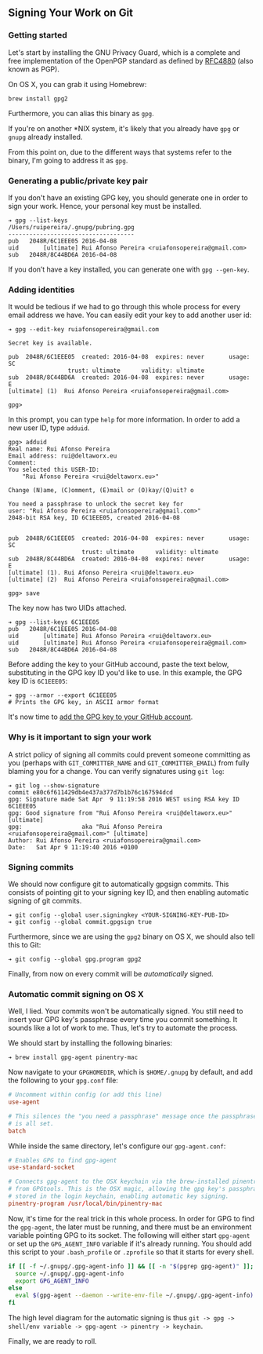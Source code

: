 ## Signing Your Work on Git

### Getting started

Let's start by installing the GNU Privacy Guard, which is a complete and free
implementation of the OpenPGP standard as defined by [RFC4880][1] (also known as
PGP).

On OS X, you can grab it using Homebrew:

    brew install gpg2

Furthermore, you can alias this binary as `gpg`.

If you're on another *NIX system, it's likely that you already have `gpg` or
`gnupg` already installed.

[1]: http://www.ietf.org/rfc/rfc4880.txt

From this point on, due to the different ways that systems refer to the binary,
I'm going to address it as `gpg`.

### Generating a public/private key pair

If you don't have an existing GPG key, you should generate one in order to sign
your work. Hence, your personal key must be installed.

```
➔ gpg --list-keys
/Users/ruipereira/.gnupg/pubring.gpg
------------------------------------
pub   2048R/6C1EEE05 2016-04-08
uid       [ultimate] Rui Afonso Pereira <ruiafonsopereira@gmail.com>
sub   2048R/8C44BD6A 2016-04-08
```

If you don’t have a key installed, you can generate one with `gpg --gen-key`.

### Adding identities

It would be tedious if we had to go through this whole process for every email
address we have. You can easily edit your key to add another user id:

    ➔ gpg --edit-key ruiafonsopereira@gmail.com

    Secret key is available.

    pub  2048R/6C1EEE05  created: 2016-04-08  expires: never       usage: SC
                     trust: ultimate      validity: ultimate
    sub  2048R/8C44BD6A  created: 2016-04-08  expires: never       usage: E
    [ultimate] (1)  Rui Afonso Pereira <ruiafonsopereira@gmail.com>

    gpg>

In this prompt, you can type `help` for more information. In order to add a new
user ID, type `adduid`.

    gpg> adduid
    Real name: Rui Afonso Pereira
    Email address: rui@deltaworx.eu
    Comment:
    You selected this USER-ID:
        "Rui Afonso Pereira <rui@deltaworx.eu>"

    Change (N)ame, (C)omment, (E)mail or (O)kay/(Q)uit? o

    You need a passphrase to unlock the secret key for
    user: "Rui Afonso Pereira <ruiafonsopereira@gmail.com>"
    2048-bit RSA key, ID 6C1EEE05, created 2016-04-08


    pub  2048R/6C1EEE05  created: 2016-04-08  expires: never       usage: SC
                         trust: ultimate      validity: ultimate
    sub  2048R/8C44BD6A  created: 2016-04-08  expires: never       usage: E
    [ultimate] (1). Rui Afonso Pereira <rui@deltaworx.eu>
    [ultimate] (2)  Rui Afonso Pereira <ruiafonsopereira@gmail.com>

    gpg> save

The key now has two UIDs attached.

    ➔ gpg --list-keys 6C1EEE05
    pub   2048R/6C1EEE05 2016-04-08
    uid       [ultimate] Rui Afonso Pereira <rui@deltaworx.eu>
    uid       [ultimate] Rui Afonso Pereira <ruiafonsopereira@gmail.com>
    sub   2048R/8C44BD6A 2016-04-08

Before adding the key to your GitHub accound, paste the text below, substituting
in the GPG key ID you'd like to use. In this example, the GPG key ID is
`6C1EEE05`:

    ➔ gpg --armor --export 6C1EEE05
    # Prints the GPG key, in ASCII armor format

It's now time to [add the GPG key to your GitHub
account](https://help.github.com/articles/adding-a-new-gpg-key-to-your-github-account).

### Why is it important to sign your work

A strict policy of signing all commits could prevent someone committing as you
(perhaps with `GIT_COMMITTER_NAME` and `GIT_COMMITTER_EMAIL`) from fully blaming
you for a change. You can verify signatures using `git log`:

    ➔ git log --show-signature
    commit e80c6f611429db4e437a377d7b1b76c167594dcd
    gpg: Signature made Sat Apr  9 11:19:58 2016 WEST using RSA key ID 6C1EEE05
    gpg: Good signature from "Rui Afonso Pereira <rui@deltaworx.eu>" [ultimate]
    gpg:                 aka "Rui Afonso Pereira <ruiafonsopereira@gmail.com>" [ultimate]
    Author: Rui Afonso Pereira <ruiafonsopereira@gmail.com>
    Date:   Sat Apr 9 11:19:40 2016 +0100

### Signing commits

We should now configure git to automatically gpgsign commits. This consists of
pointing git to your signing key ID, and then enabling automatic signing of
git commits.

    ➔ git config --global user.signingkey <YOUR-SIGNING-KEY-PUB-ID>
    ➔ git config --global commit.gpgsign true

Furthermore, since we are using the `gpg2` binary on OS X, we should also tell
this to Git:

    ➔ git config --global gpg.program gpg2

Finally, from now on every commit will be _automatically_ signed.

### Automatic commit signing on OS X

Well, I lied. Your commits won't be automatically signed. You still need to
insert your GPG key's passphrase every time you commit something. It sounds like
a lot of work to me. Thus, let's try to automate the process.

We should start by installing the following binaries:

    ➔ brew install gpg-agent pinentry-mac

Now navigate to your `GPGHOMEDIR`, which is `$HOME/.gnupg` by default, and add
the following to your `gpg.conf` file:

```conf
# Uncomment within config (or add this line)
use-agent

# This silences the "you need a passphrase" message once the passphrase handling
# is all set.
batch
```

While inside the same directory, let's configure our `gpg-agent.conf`:

```conf
# Enables GPG to find gpg-agent
use-standard-socket

# Connects gpg-agent to the OSX keychain via the brew-installed pinentry program
# from GPGtools. This is the OSX magic, allowing the gpg key's passphrase to be
# stored in the login keychain, enabling automatic key signing.
pinentry-program /usr/local/bin/pinentry-mac
```

Now, it's time for the real trick in this whole process. In order for GPG to
find the `gpg-agent`, the later must be running, and there must be an
environment variable pointing GPG to its socket. The following will either start
`gpg-agent` or set up the `GPG_AGENT_INFO` variable if it's already running. You
should add this script to your `.bash_profile` or `.zprofile` so that it starts
for every shell.

```bash
if [[ -f ~/.gnupg/.gpg-agent-info ]] && [[ -n "$(pgrep gpg-agent)" ]]; then
  source ~/.gnupg/.gpg-agent-info
  export GPG_AGENT_INFO
else
  eval $(gpg-agent --daemon --write-env-file ~/.gnupg/.gpg-agent-info)
fi
```

The high level diagram for the automatic signing is thus `git -> gpg ->
shell/env variable -> gpg-agent -> pinentry -> keychain`.

Finally, we are ready to roll.
